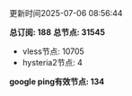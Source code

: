 更新时间2025-07-06 08:56:44

**总订阅: 188**
**总节点: 31545**
- vless节点: 10705
- hysteria2节点: 4

**google ping有效节点: 134**
